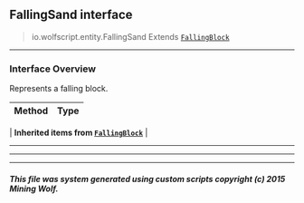 ## FallingSand __interface__

>io.wolfscript.entity.FallingSand
>Extends [`FallingBlock`](FallingBlock.md)

---

### Interface Overview

Represents a falling block.

Method | Type   
--- | :--- 
 |
__Inherited items from [`FallingBlock`](FallingBlock.md)__ |





---

---


---


##### This file was system generated using custom scripts copyright (c) 2015 Mining Wolf.
	

